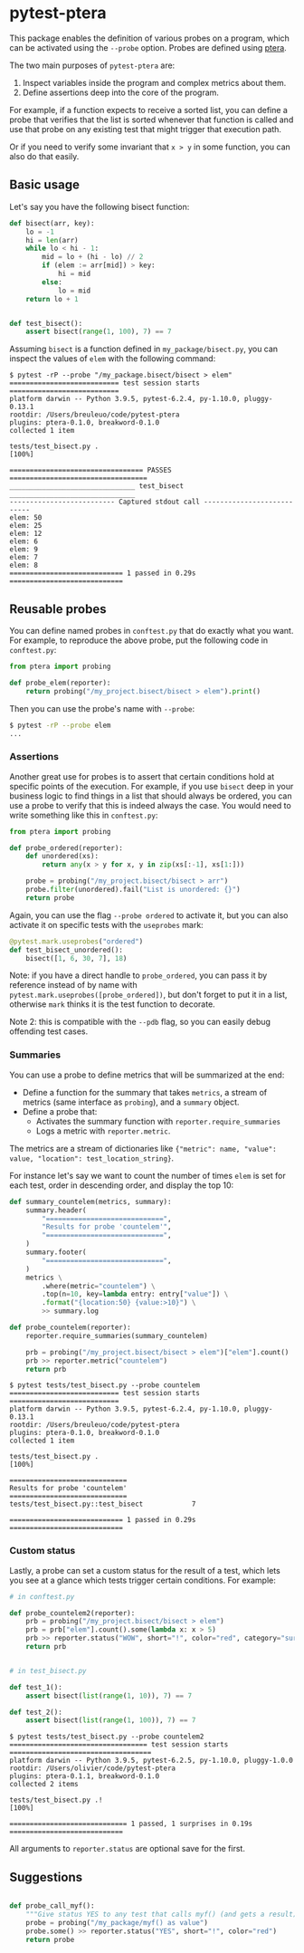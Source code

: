 
# pytest-ptera

This package enables the definition of various probes on a program, which can be activated using the `--probe` option. Probes are defined using [ptera](https://github.com/breuleux/ptera).

The two main purposes of `pytest-ptera` are:

1. Inspect variables inside the program and complex metrics about them.
2. Define assertions deep into the core of the program.

For example, if a function expects to receive a sorted list, you can define a probe that verifies that the list is sorted whenever that function is called and use that probe on any existing test that might trigger that execution path.

Or if you need to verify some invariant that `x > y` in some function, you can also do that easily.


## Basic usage


Let's say you have the following bisect function:


```python
def bisect(arr, key):
    lo = -1
    hi = len(arr)
    while lo < hi - 1:
        mid = lo + (hi - lo) // 2
        if (elem := arr[mid]) > key:
            hi = mid
        else:
            lo = mid
    return lo + 1


def test_bisect():
    assert bisect(range(1, 100), 7) == 7
```


Assuming `bisect` is a function defined in `my_package/bisect.py`, you can inspect the values of `elem` with the following command:


```
$ pytest -rP --probe "/my_package.bisect/bisect > elem"
=========================== test session starts ===========================
platform darwin -- Python 3.9.5, pytest-6.2.4, py-1.10.0, pluggy-0.13.1
rootdir: /Users/breuleuo/code/pytest-ptera
plugins: ptera-0.1.0, breakword-0.1.0
collected 1 item

tests/test_bisect.py .                                              [100%]

================================= PASSES ==================================
_______________________________ test_bisect _______________________________
-------------------------- Captured stdout call ---------------------------
elem: 50
elem: 25
elem: 12
elem: 6
elem: 9
elem: 7
elem: 8
============================ 1 passed in 0.29s ============================
```


## Reusable probes

You can define named probes in `conftest.py` that do exactly what you want. For example, to reproduce the above probe, put the following code in `conftest.py`:


```python
from ptera import probing

def probe_elem(reporter):
    return probing("/my_project.bisect/bisect > elem").print()
```

Then you can use the probe's name with `--probe`:

```bash
$ pytest -rP --probe elem
...
```


### Assertions

Another great use for probes is to assert that certain conditions hold at specific points of the execution. For example, if you use `bisect` deep in your business logic to find things in a list that should always be ordered, you can use a probe to verify that this is indeed always the case. You would need to write something like this in `conftest.py`:

```python
from ptera import probing

def probe_ordered(reporter):
    def unordered(xs):
        return any(x > y for x, y in zip(xs[:-1], xs[1:]))

    probe = probing("/my_project.bisect/bisect > arr")
    probe.filter(unordered).fail("List is unordered: {}")
    return probe
```

Again, you can use the flag `--probe ordered` to activate it, but you can also activate it on specific tests with the `useprobes` mark:


```python
@pytest.mark.useprobes("ordered")
def test_bisect_unordered():
    bisect([1, 6, 30, 7], 18)
```

Note: if you have a direct handle to `probe_ordered`, you can pass it by reference instead of by name with `pytest.mark.useprobes([probe_ordered])`, but don't forget to put it in a list, otherwise `mark` thinks it is the test function to decorate.

Note 2: this is compatible with the `--pdb` flag, so you can easily debug offending test cases.


### Summaries

You can use a probe to define metrics that will be summarized at the end:

* Define a function for the summary that takes `metrics`, a stream of metrics (same interface as `probing`), and a `summary` object.
* Define a probe that:
  * Activates the summary function with `reporter.require_summaries`
  * Logs a metric with `reporter.metric`.

The metrics are a stream of dictionaries like `{"metric": name, "value": value, "location": test_location_string}`.

For instance let's say we want to count the number of times `elem` is set for each test, order in descending order, and display the top 10:

```python
def summary_countelem(metrics, summary):
    summary.header(
        "=============================",
        "Results for probe 'countelem'",
        "=============================",
    )
    summary.footer(
        "=============================",
    )
    metrics \
        .where(metric="countelem") \
        .top(n=10, key=lambda entry: entry["value"]) \
        .format("{location:50} {value:>10}") \
        >> summary.log

def probe_countelem(reporter):
    reporter.require_summaries(summary_countelem)

    prb = probing("/my_project.bisect/bisect > elem")["elem"].count()
    prb >> reporter.metric("countelem")
    return prb
```

```
$ pytest tests/test_bisect.py --probe countelem
=========================== test session starts ===========================
platform darwin -- Python 3.9.5, pytest-6.2.4, py-1.10.0, pluggy-0.13.1
rootdir: /Users/breuleuo/code/pytest-ptera
plugins: ptera-0.1.0, breakword-0.1.0
collected 1 item

tests/test_bisect.py .                                              [100%]

=============================
Results for probe 'countelem'
=============================
tests/test_bisect.py::test_bisect            7

============================ 1 passed in 0.29s ============================
```


### Custom status

Lastly, a probe can set a custom status for the result of a test, which lets you see at a glance which tests trigger certain conditions. For example:

```python
# in conftest.py

def probe_countelem2(reporter):
    prb = probing("/my_project.bisect/bisect > elem")
    prb = prb["elem"].count().some(lambda x: x > 5)
    prb >> reporter.status("WOW", short="!", color="red", category="surprises")
    return prb


# in test_bisect.py

def test_1():
    assert bisect(list(range(1, 10)), 7) == 7

def test_2():
    assert bisect(list(range(1, 100)), 7) == 7
```

```
$ pytest tests/test_bisect.py --probe countelem2
================================== test session starts ===================================
platform darwin -- Python 3.9.5, pytest-6.2.5, py-1.10.0, pluggy-1.0.0
rootdir: /Users/olivier/code/pytest-ptera
plugins: ptera-0.1.1, breakword-0.1.0
collected 2 items

tests/test_bisect.py .!                                                            [100%]

============================= 1 passed, 1 surprises in 0.19s ============================
```

All arguments to `reporter.status` are optional save for the first.


## Suggestions

```python

def probe_call_myf():
    """Give status YES to any test that calls myf() (and gets a result)."""
    probe = probing("/my_package/myf() as value")
    probe.some() >> reporter.status("YES", short="!", color="red")
    return probe

```

